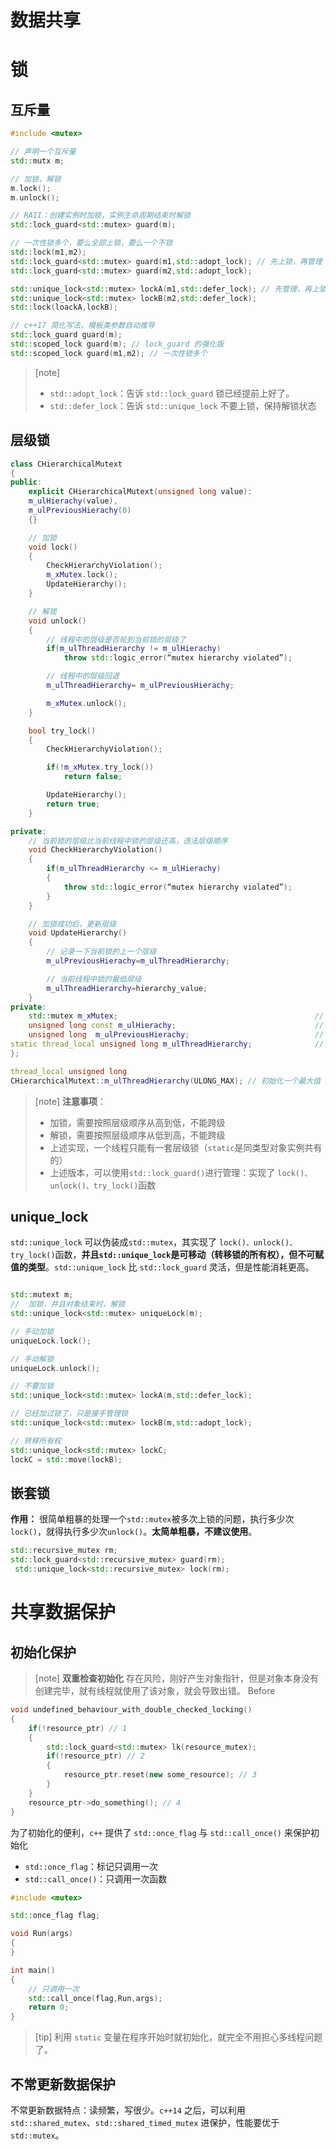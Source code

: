 # 数据共享

# 锁

## 互斥量

```cpp
#include <mutex>

// 声明一个互斥量
std::mutx m;

// 加锁，解锁
m.lock();
m.unlock();

// RAII：创建实例时加锁，实例生命周期结束时解锁
std::lock_guard<std::mutex> guard(m);

// 一次性锁多个，要么全部上锁，要么一个不锁
std::lock(m1,m2);
std::lock_guard<std::mutex> guard(m1,std::adopt_lock); // 先上锁，再管理
std::lock_guard<std::mutex> guard(m2,std::adopt_lock);

std::unique_lock<std::mutex> lockA(m1,std::defer_lock); // 先管理，再上锁
std::unique_lock<std::mutex> lockB(m2,std::defer_lock);
std::lock(loackA,lockB);

// c++17 简化写法，模板类参数自动推导
std::lock_guard guard(m);
std::scoped_lock guard(m); // lock_guard 的强化版
std::scoped_lock guard(m1,m2); // 一次性锁多个
```
> [note]
> - `std::adopt_lock`：告诉 `std::lock_guard` 锁已经提前上好了。
> - `std::defer_lock`：告诉 `std::unique_lock` 不要上锁，保持解锁状态



## 层级锁
```cpp
class CHierarchicalMutext
{
public:
    explicit CHierarchicalMutext(unsigned long value):
    m_ulHierachy(value),
    m_ulPreviousHierachy(0)
    {}

    // 加锁
    void lock()
    {
        CheckHierarchyViolation();
        m_xMutex.lock();
        UpdateHierarchy();
    }

    // 解锁
    void unlock()
    {
        // 线程中的层级是否轮到当前锁的层级了
        if(m_ulThreadHierarchy != m_ulHierachy)
            throw std::logic_error(“mutex hierarchy violated”);

        // 线程中的层级回退
        m_ulThreadHierarchy= m_ulPreviousHierachy;

        m_xMutex.unlock();
    }

    bool try_lock()
    {
        CheckHierarchyViolation();

        if(!m_xMutex.try_lock())
            return false;

        UpdateHierarchy();
        return true;
    }

private:
    // 当前锁的层级比当前线程中锁的层级还高，违法层级顺序
    void CheckHierarchyViolation()
    {
        if(m_ulThreadHierarchy <= m_ulHierachy)
        {
            throw std::logic_error(“mutex hierarchy violated”);
        }
    }

    // 加锁成功后，更新层级
    void UpdateHierarchy()
    {
        // 记录一下当前锁的上一个层级
        m_ulPreviousHierachy=m_ulThreadHierarchy; 

        // 当前线程中锁的最低层级
        m_ulThreadHierarchy=hierarchy_value;
    }
private:
    std::mutex m_xMutex;                                            // 锁
    unsigned long const m_ulHierachy;                               // 当前对象的层级
    unsigned long  m_ulPreviousHierachy;                            // 上一层级，比 m_ulHierachy 要大
static thread_local unsigned long m_ulThreadHierarchy;              // 当前线程中锁的最低层级
};

thread_local unsigned long
CHierarchicalMutext::m_ulThreadHierarchy(ULONG_MAX); // 初始化一个最大值 ULONG_MAX 表示锁的等级很高

```

> [note]
> **注意事项**：
> - 加锁，需要按照层级顺序从高到低，不能跨级
> - 解锁，需要按照层级顺序从低到高，不能跨级
> - 上述实现，一个线程只能有一套层级锁（`static`是同类型对象实例共有的）
> - 上述版本，可以使用`std::lock_guard()`进行管理：实现了 `lock()、unlock()、try_lock()`函数


## unique_lock

`std::unique_lock` 可以伪装成`std::mutex`，其实现了 `lock()、unlock()、try_lock()`函数，**并且`std::unique_lock`是可移动（转移锁的所有权），但不可赋值的类型**。`std::unique_lock` 比 `std::lock_guard` 灵活，但是性能消耗更高。

```cpp

std::mutext m;
//  加锁，并且对象结束时，解锁
std::unique_lock<std::mutex> uniqueLock(m);

// 手动加锁 
uniqueLock.lock();

// 手动解锁
uniqueLock.unlock();

// 不要加锁
std::unique_lock<std::mutex> lockA(m,std::defer_lock);

// 已经加过锁了，只是接手管理锁
std::unique_lock<std::mutex> lockB(m,std::adopt_lock);

// 转移所有权
std::unique_lock<std::mutex> lockC;
lockC = std::move(lockB);
```

## 嵌套锁

**作用：** 很简单粗暴的处理一个`std::mutex`被多次上锁的问题，执行多少次`lock()`，就得执行多少次`unlock()`。**太简单粗暴，不建议使用**。

```cpp
std::recursive_mutex rm;
std::lock_guard<std::recursive_mutex> guard(rm);
 std::unique_lock<std::recursive_mutex> lock(rm); 
```

# 共享数据保护

## 初始化保护

> [note]
> **双重检查初始化** 存在风险，刚好产生对象指针，但是对象本身没有创建完毕，就有线程就使用了该对象，就会导致出错。
Before
```cpp
void undefined_behaviour_with_double_checked_locking()
{
    if(!resource_ptr) // 1
    {
        std::lock_guard<std::mutex> lk(resource_mutex);
        if(!resource_ptr) // 2
        {
            resource_ptr.reset(new some_resource); // 3
        }
    }
    resource_ptr->do_something(); // 4
}
```

为了初始化的便利，`c++` 提供了 `std::once_flag` 与 `std::call_once()` 来保护初始化
- `std::once_flag`：标记只调用一次
- `std::call_once()`：只调用一次函数


```cpp
#include <mutex>

std::once_flag flag;

void Run(args)
{
}

int main()
{
    // 只调用一次
    std::call_once(flag,Run,args);
    return 0;  
}
```

> [tip]
> 利用 `static` 变量在程序开始时就初始化，就完全不用担心多线程问题了。

## 不常更新数据保护

不常更新数据特点：读频繁，写很少。`c++14` 之后，可以利用 `std::shared_mutex`、`std::shared_timed_mutex` 进保护，性能要优于 `std::mutex`。



